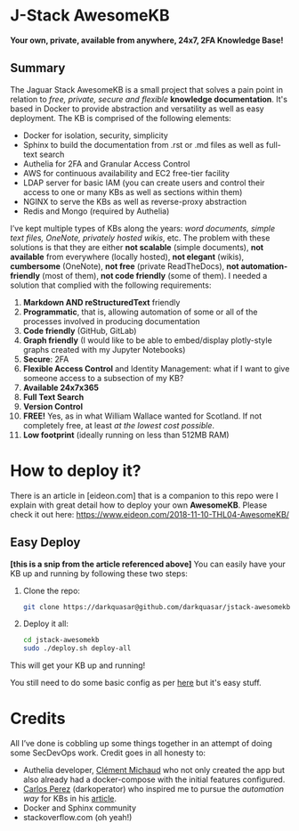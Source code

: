 # J-Stack AwesomeKB
**Your own, private, available from anywhere, 24x7, 2FA Knowledge Base!**

## Summary
The Jaguar Stack AwesomeKB is a small project that solves a pain point in relation to *free, private, secure and flexible* **knowledge documentation**. It's based in Docker to provide abstraction and versatility as well as easy deployment. The KB is comprised of the following elements:

* Docker for isolation, security, simplicity
* Sphinx to build the documentation from .rst or .md files as well as full-text search
* Authelia for 2FA and Granular Access Control
* AWS for continuous availability and EC2 free-tier facility
* LDAP server for basic IAM (you can create users and control their access to one or many KBs as well as sections within them)
* NGINX to serve the KBs as well as reverse-proxy abstraction
* Redis and Mongo (required by Authelia)

I’ve kept multiple types of KBs along the years: *word documents, simple text files, OneNote, privately hosted wikis*, etc. The problem with these solutions is that they are either **not scalable** (simple documents), **not available** from everywhere (locally hosted), **not elegant** (wikis), **cumbersome** (OneNote), **not free** (private ReadTheDocs), **not automation-friendly** (most of them), **not code friendly** (some of them). I needed a solution that complied with the following requirements:

1. **Markdown AND reStructuredText** friendly
2. **Programmatic**, that is, allowing automation of some or all of the processes involved in producing documentation
3. **Code friendly** (GitHub, GitLab)
4. **Graph friendly** (I would like to be able to embed/display plotly-style graphs created with my Jupyter Notebooks)
5. **Secure**: 2FA
6. **Flexible Access Control** and Identity Management: what if I want to give someone access to a subsection of my KB?
7. **Available 24x7x365**
8. **Full Text Search**
9. **Version Control**
10. **FREE!** Yes, as in what William Wallace wanted for Scotland. If not completely free, at least *at the lowest cost possible*.
11. **Low footprint** (ideally running on less than 512MB RAM)

# How to deploy it?
There is an article in [eideon.com] that is a companion to this repo were I explain with great detail how to deploy your own **AwesomeKB**. Please check it out here: https://www.eideon.com/2018-11-10-THL04-AwesomeKB/

## Easy Deploy
**[this is a snip from the article referenced above]** 
You can easily have your KB up and running by following these two steps:

1. Clone the repo:
   ```bash
   git clone https://darkquasar@github.com/darkquasar/jstack-awesomekb
   ```
   
2. Deploy it all:
   ```bash
   cd jstack-awesomekb
   sudo ./deploy.sh deploy-all
   ```
This will get your KB up and running!

You still need to do some basic config as per [here](https://www.eideon.com/2018-11-10-THL04-AwesomeKB/#6-accessing-your-awesomekb) but it's easy stuff.

# Credits

All I’ve done is cobbling up some things together in an attempt of doing some SecDevOps work. Credit goes in all honesty to:

* Authelia developer, [Clément Michaud](https://github.com/clems4ever) who not only created the app but also already had a docker-compose with the initial features configured.
* [Carlos Perez](https://twitter.com/carlos_perez) (darkoperator) who inspired me to pursue the *automation way* for KBs in his [article](https://www.darkoperator.com/blog/2017/12/10/nmba1hrmndda8m3eo7ipoh7bxvphz4).
* Docker and Sphinx community
* stackoverflow.com (oh yeah!)
